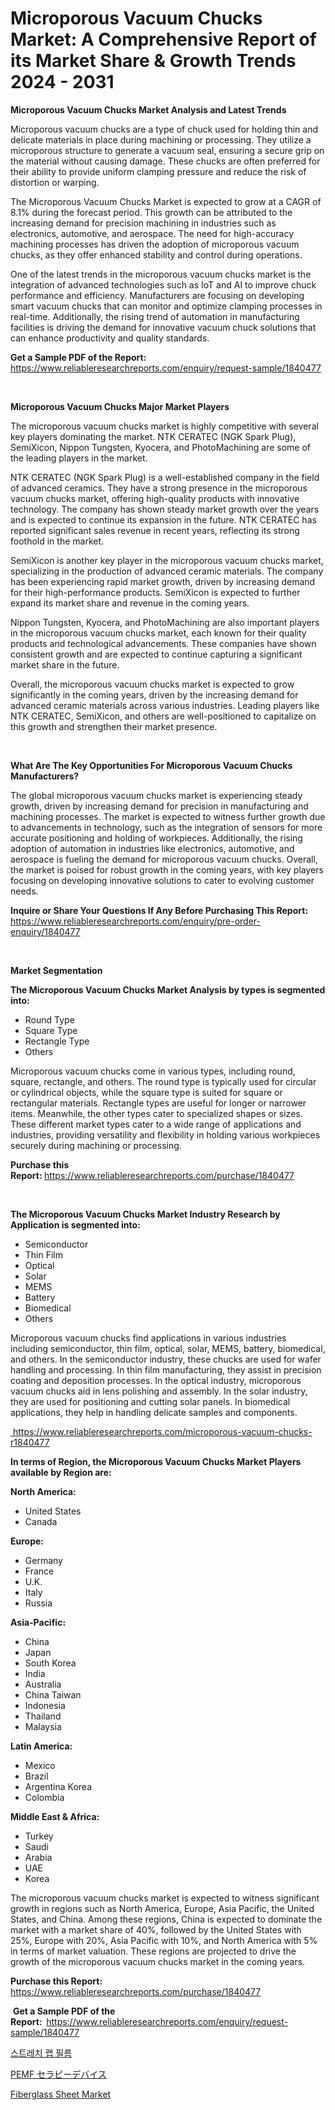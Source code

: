 <p><h1>Microporous Vacuum Chucks Market: A Comprehensive Report of its Market Share & Growth Trends 2024 - 2031</h1></p><p><strong>Microporous Vacuum Chucks Market Analysis and Latest Trends</strong></p>
<p><p>Microporous vacuum chucks are a type of chuck used for holding thin and delicate materials in place during machining or processing. They utilize a microporous structure to generate a vacuum seal, ensuring a secure grip on the material without causing damage. These chucks are often preferred for their ability to provide uniform clamping pressure and reduce the risk of distortion or warping.</p><p>The Microporous Vacuum Chucks Market is expected to grow at a CAGR of 8.1% during the forecast period. This growth can be attributed to the increasing demand for precision machining in industries such as electronics, automotive, and aerospace. The need for high-accuracy machining processes has driven the adoption of microporous vacuum chucks, as they offer enhanced stability and control during operations.</p><p>One of the latest trends in the microporous vacuum chucks market is the integration of advanced technologies such as IoT and AI to improve chuck performance and efficiency. Manufacturers are focusing on developing smart vacuum chucks that can monitor and optimize clamping processes in real-time. Additionally, the rising trend of automation in manufacturing facilities is driving the demand for innovative vacuum chuck solutions that can enhance productivity and quality standards.</p></p>
<p><strong>Get a Sample PDF of the Report:&nbsp;</strong> <a href="https://www.reliableresearchreports.com/enquiry/request-sample/1840477">https://www.reliableresearchreports.com/enquiry/request-sample/1840477</a></p>
<p>&nbsp;</p>
<p><strong>Microporous Vacuum Chucks Major Market Players</strong></p>
<p><p>The microporous vacuum chucks market is highly competitive with several key players dominating the market. NTK CERATEC (NGK Spark Plug), SemiXicon, Nippon Tungsten, Kyocera, and PhotoMachining are some of the leading players in the market.</p><p>NTK CERATEC (NGK Spark Plug) is a well-established company in the field of advanced ceramics. They have a strong presence in the microporous vacuum chucks market, offering high-quality products with innovative technology. The company has shown steady market growth over the years and is expected to continue its expansion in the future. NTK CERATEC has reported significant sales revenue in recent years, reflecting its strong foothold in the market.</p><p>SemiXicon is another key player in the microporous vacuum chucks market, specializing in the production of advanced ceramic materials. The company has been experiencing rapid market growth, driven by increasing demand for their high-performance products. SemiXicon is expected to further expand its market share and revenue in the coming years.</p><p>Nippon Tungsten, Kyocera, and PhotoMachining are also important players in the microporous vacuum chucks market, each known for their quality products and technological advancements. These companies have shown consistent growth and are expected to continue capturing a significant market share in the future.</p><p>Overall, the microporous vacuum chucks market is expected to grow significantly in the coming years, driven by the increasing demand for advanced ceramic materials across various industries. Leading players like NTK CERATEC, SemiXicon, and others are well-positioned to capitalize on this growth and strengthen their market presence.</p></p>
<p>&nbsp;</p>
<p><strong>What Are The Key Opportunities For Microporous Vacuum Chucks Manufacturers?</strong></p>
<p><p>The global microporous vacuum chucks market is experiencing steady growth, driven by increasing demand for precision in manufacturing and machining processes. The market is expected to witness further growth due to advancements in technology, such as the integration of sensors for more accurate positioning and holding of workpieces. Additionally, the rising adoption of automation in industries like electronics, automotive, and aerospace is fueling the demand for microporous vacuum chucks. Overall, the market is poised for robust growth in the coming years, with key players focusing on developing innovative solutions to cater to evolving customer needs.</p></p>
<p><strong>Inquire or Share Your Questions If Any Before Purchasing This Report:</strong> <a href="https://www.reliableresearchreports.com/enquiry/pre-order-enquiry/1840477">https://www.reliableresearchreports.com/enquiry/pre-order-enquiry/1840477</a></p>
<p>&nbsp;</p>
<p><strong>Market Segmentation</strong></p>
<p><strong>The Microporous Vacuum Chucks Market Analysis by types is segmented into:</strong></p>
<p><ul><li>Round Type</li><li>Square Type</li><li>Rectangle Type</li><li>Others</li></ul></p>
<p><p>Microporous vacuum chucks come in various types, including round, square, rectangle, and others. The round type is typically used for circular or cylindrical objects, while the square type is suited for square or rectangular materials. Rectangle types are useful for longer or narrower items. Meanwhile, the other types cater to specialized shapes or sizes. These different market types cater to a wide range of applications and industries, providing versatility and flexibility in holding various workpieces securely during machining or processing.</p></p>
<p><strong>Purchase this Report:&nbsp;</strong><a href="https://www.reliableresearchreports.com/purchase/1840477">https://www.reliableresearchreports.com/purchase/1840477</a></p>
<p>&nbsp;</p>
<p><strong>The Microporous Vacuum Chucks Market Industry Research by Application is segmented into:</strong></p>
<p><ul><li>Semiconductor</li><li>Thin Film</li><li>Optical</li><li>Solar</li><li>MEMS</li><li>Battery</li><li>Biomedical</li><li>Others</li></ul></p>
<p><p>Microporous vacuum chucks find applications in various industries including semiconductor, thin film, optical, solar, MEMS, battery, biomedical, and others. In the semiconductor industry, these chucks are used for wafer handling and processing. In thin film manufacturing, they assist in precision coating and deposition processes. In the optical industry, microporous vacuum chucks aid in lens polishing and assembly. In the solar industry, they are used for positioning and cutting solar panels. In biomedical applications, they help in handling delicate samples and components.</p></p>
<p><a href="https://www.reliableresearchreports.com/microporous-vacuum-chucks-r1840477">&nbsp;https://www.reliableresearchreports.com/microporous-vacuum-chucks-r1840477</a></p>
<p><strong>In terms of Region, the Microporous Vacuum Chucks Market Players available by Region are:</strong></p>
<p>
    <p> <strong> North America: </strong>
        <ul>
            <li>United States</li>
            <li>Canada</li>
        </ul>
        </p> 
    <p> <strong> Europe: </strong>
        <ul>
            <li>Germany</li>
            <li>France</li>
            <li>U.K.</li>
            <li>Italy</li>
            <li>Russia</li>
        </ul>
        </p> 
    <p> <strong> Asia-Pacific: </strong>
        <ul>
            <li>China</li>
            <li>Japan</li>
            <li>South Korea</li>
            <li>India</li>
            <li>Australia</li>
            <li>China Taiwan</li>
            <li>Indonesia</li>
            <li>Thailand</li>
            <li>Malaysia</li>
        </ul>
        </p> 
    <p> <strong> Latin America: </strong>
        <ul>
            <li>Mexico</li>
            <li>Brazil</li>
            <li>Argentina Korea</li>
            <li>Colombia</li>
        </ul>
        </p> 
    <p> <strong> Middle East & Africa: </strong>
        <ul>
            <li>Turkey</li>
            <li>Saudi</li>
            <li>Arabia</li>
            <li>UAE</li>
            <li>Korea</li>
        </ul>
    </p>
    </p>
<p><p>The microporous vacuum chucks market is expected to witness significant growth in regions such as North America, Europe, Asia Pacific, the United States, and China. Among these regions, China is expected to dominate the market with a market share of 40%, followed by the United States with 25%, Europe with 20%, Asia Pacific with 10%, and North America with 5% in terms of market valuation. These regions are projected to drive the growth of the microporous vacuum chucks market in the coming years.</p></p>
<p><strong>Purchase this Report: </strong><a href="https://www.reliableresearchreports.com/purchase/1840477">https://www.reliableresearchreports.com/purchase/1840477</a></p>
<p>&nbsp;<strong>Get a Sample PDF of the Report:&nbsp;&nbsp;</strong><a href="https://www.reliableresearchreports.com/enquiry/request-sample/1840477">https://www.reliableresearchreports.com/enquiry/request-sample/1840477</a></p>
<p><strong></strong></p>
<p><p><a href="https://github.com/sougarounis/Market-Research-Report-List-3/blob/main/988068439044.md">스트레치 랩 필름</a></p><p><a href="https://github.com/oqoeusbvpadwjs08/Market-Research-Report-List-1/blob/main/888641242600.md">PEMF セラピーデバイス</a></p><p><a href="https://spotless-saver-8fd.notion.site/Fiberglass-Sheet-Market-Size-Reveals-the-Best-Marketing-Channels-In-Global-Industry-324c35be65084aa29ee2abca63863f48">Fiberglass Sheet Market</a></p></p>